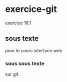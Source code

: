 # exercice-git
exercice 16.1
## sous texte
pour le cours interface web
### sous sous texte
sur git.
